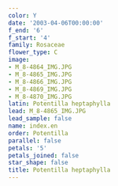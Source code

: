 ```yaml
---
color: Y
date: '2003-04-06T00:00:00'
f_end: '6'
f_start: '4'
family: Rosaceae
flower_type: C
image:
- M_8-4864_IMG.JPG
- M_8-4865_IMG.JPG
- M_8-4866_IMG.JPG
- M_8-4869_IMG.JPG
- M_8-4870_IMG.JPG
latin: Potentilla heptaphylla
lead: M_8-4865_IMG.JPG
lead_sample: false
name: index.en
order: Potentilla
parallel: false
petals: '5'
petals_joined: false
star_shape: false
title: Potentilla heptaphylla
---
```

